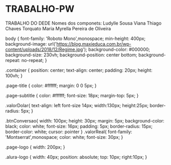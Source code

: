 # TRABALHO-PW
TRABALHO DO DEDE
Nomes dos componets: 
Ludylle Sousa Viana 
Thiago Chaves Torquato 
Maria Myrella Pereira de Oliveira 
                                                     
                                                     
                                                     
body {
    font-family: 'Roboto Mono',monospace;
    min-height: 400px;
    background-image: url('https://blog.maxieduca.com.br/wp-content/uploads/2018/12/Regime.jpg');
    background-color: #000000;
    background-size: 230vh;
    background-position: center bottom;
    background-repeat: no-repeat;
  }
  
  .container {
    position: center;
    text-align: center;
    padding: 20px;
    height: 100vh;
  }
  
  .page-title {
    color: #ffffff;
    margin: 0 0 5px;
  }
  
  .page-subtitle {
    color: #ffffff;
    font-size: 18px;
    margin-top: 5px;
  }
  
  .valorDolar{
    text-align: left
    font-size 14px;
    width:130px; 
      height:25px;
    border-radius: 5px;
  }
  
  .btnConversao{
    width: 100px;
      height: 30px;
    margin: 5px;
    background-color: black;
    color: white;
    font-size: 16px;
    padding: 5px;
    border-radius: 15px;
    border-color: white;
    cursor: pointer
  }
  .valorReal{
    font-family: 'Montserrat',monospace;
    color: white;
    font-size: 30px;
  }
  
  .page-logo {
    width: 200px;
  }
  
  .alura-logo {
    width: 40px;
    position: absolute;
    top: 10px;
    right:10px;
  }
